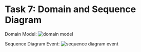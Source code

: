 # Task 7: Domain and Sequence Diagram

Domain Model:
![domain model](media/CS1-Task7_DomainModel.png)

Sequence Diagram Event: 
![sequence diagram event](media/CS1-Task7_SequenceDiagram_Event.png)

